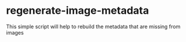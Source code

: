 # regenerate-image-metadata
This simple script will help to rebuild the metadata that are missing from images
